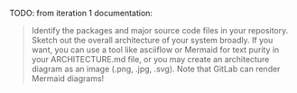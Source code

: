 
TODO:
from iteration 1 documentation:
 > Identify the packages and major source code files in your repository. Sketch out the overall architecture of your system broadly. If you want, you can use a tool like asciiflow or Mermaid for text purity in your ARCHITECTURE.md file, or you may create an architecture diagram as an image (.png, .jpg, .svg). Note that GitLab can render Mermaid diagrams!

 